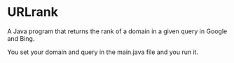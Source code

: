 # URLrank
A Java program that returns the rank of a domain in a given query in Google and Bing.

You set your domain and query in the main.java file and you run it.
